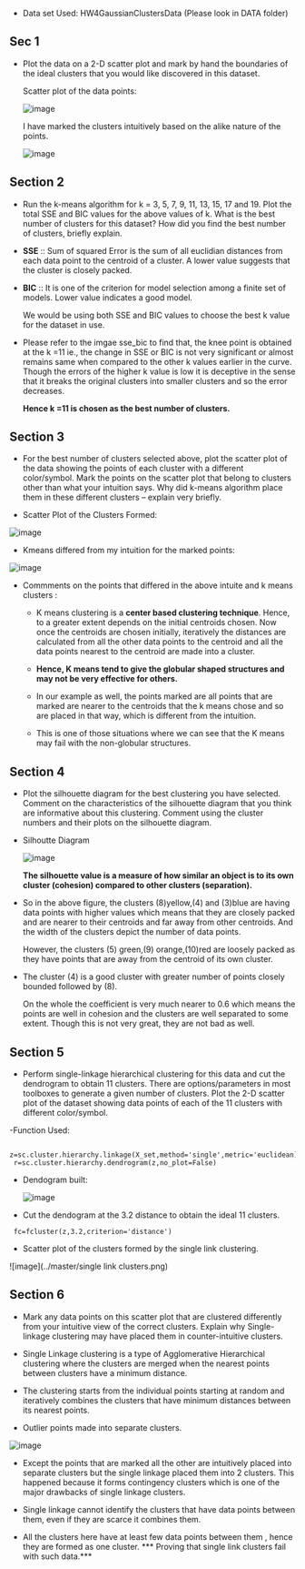 
- Data set Used: HW4GaussianClustersData (Please look in DATA folder)

Sec 1 
------------

- Plot the data on a 2-D scatter plot and mark by hand the boundaries of the ideal clusters that you would like discovered in this dataset. 		
  
  Scatter plot of the data points:
  
  ![image](../master/Dataset.PNG) 
  
  
  I have marked the clusters intuitively based on the alike nature of the points. 
  
  ![image](../master/Intuitive_Clusters.png) 
  
  
Section 2
------------
  
- Run the k-means algorithm for k = 3, 5, 7, 9, 11, 13, 15, 17 and 19. Plot the total SSE and BIC values for the above values of k. 
  What is the best number of clusters for this dataset? How did you find the best number of clusters, briefly explain.
  
- **SSE** :: Sum of squared Error is the sum of all euclidian distances from each data point to the centroid of a cluster. A lower value suggests that the cluster is closely packed.
- **BIC** :: It is one of the criterion for model selection among a finite set of models. Lower value indicates a good model.
  
  We would be using both SSE and BIC values to choose the best k value for the dataset in use.
  
- Please refer to the imgae sse_bic to find that, the knee point is obtained at the k =11 ie., the change in SSE or BIC is not very significant or almost remains same when compared to the other k values earlier in the curve. 
  Though the errors of the higher k value is low it is deceptive in the sense that it breaks the original clusters into smaller clusters and so the error decreases.
  
  **Hence k =11 is chosen as the best number of clusters.**

Section 3
------------  
- For the best number of clusters selected above, plot the scatter plot of the data showing the points of each cluster with a different color/symbol. 
  Mark the points on the scatter plot that belong to clusters other than what your intuition says. Why did k-means algorithm place them in these different clusters – explain very briefly.   

- Scatter Plot of the Clusters Formed:
 
 ![image](../master/Kmeans_clusters.png)

- Kmeans differed from my intuition for the marked points: 
 
 ![image](../master/points_that_differd.png)
 
- Commments on the points that differed in the above intuite and k means clusters :

  - K means clustering is a **center based clustering technique**. Hence, to a greater extent depends on the initial centroids chosen. Now once the centroids are chosen initially, iteratively the distances are calculated from all the other data points to the centroid and all the data points nearest to the centroid are made into a cluster.
   
  - **Hence, K means tend to give the globular shaped structures and may not be very effective for others.**
   
  - In our example as well, the points marked are all points that are marked are nearer to the centroids that the k means chose and so are placed in that way, which is different from the intuition.
  - This is one of those situations where we can see that the K means may fail with the non-globular structures.

 Section 4
------------
- Plot the silhouette diagram for the best clustering you have selected. Comment on the characteristics of the silhouette diagram that you think are informative about this clustering. 
  Comment using the cluster numbers and their plots on the silhouette diagram.  

- Silhoutte Diagram 

	![image](../master/Silhoutte.PNG)  
  
  **The silhouette value is a measure of how similar an object is to its own cluster (cohesion) compared to other clusters (separation).**
  
- So in the above figure, the clusters (8)yellow,(4) and (3)blue are having data points with higher values which means that they are closely packed and are nearer to their centroids and far away from other centroids. And the width of the clusters depict the number of data points.
 
  However, the clusters (5) green,(9) orange,(10)red are loosely packed as they have points that are away from the centroid of its own cluster.
 
- The cluster (4) is a good cluster with greater number of points closely bounded followed by (8).
  
  On the whole the coefficient is very much nearer to 0.6 which means the points are well in cohesion and the clusters are well separated to some extent. Though this is not very great, they are not bad as well.
 
 Section 5
------------
- Perform single-linkage hierarchical clustering for this data and cut the dendrogram to obtain 11 clusters. There are options/parameters in most toolboxes to generate a given number of clusters. Plot the 2-D scatter plot of the dataset showing data points of each of the 11 clusters with different color/symbol.  
 
-Function Used: 

```
 z=sc.cluster.hierarchy.linkage(X_set,method='single',metric='euclidean)
 r=sc.cluster.hierarchy.dendrogram(z,no_plot=False)
```
- Dendogram built:
  
  ![image](../master/Dendogram.png)

- Cut the dendogram at the 3.2 distance to obtain the ideal 11 clusters.

```
 fc=fcluster(z,3.2,criterion='distance')
```

- Scatter plot of the clusters formed by the single link clustering.

 ![image](../master/single link clusters.png)

 Section 6
------------

- Mark any data points on this scatter plot that are clustered differently from your intuitive view of the correct clusters. Explain why Single-linkage clustering may have placed them in counter-intuitive clusters.

 - Single Linkage clustering is a type of Agglomerative Hierarchical clustering where the clusters are merged when the nearest points between clusters have a minimum distance. 

 - The clustering starts from the individual points starting at random and iteratively combines the clusters that have minimum distances between its nearest points.
 
- Outlier points made into separate clusters.

 ![image](../master/2e.png)
 
 - Except the points that are marked all the other are intuitively placed into separate clusters but the single linkage placed them into 2 clusters. This happened because it forms contingency clusters which is one of the major drawbacks of single linkage clusters. 
 
 - Single linkage cannot identify the clusters that have data points between them, even if they are scarce it combines them. 

 - All the clusters here have at least few data points between them , hence they are formed as one cluster. *** Proving that single link clusters fail with such data.***

	
